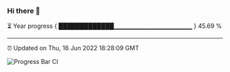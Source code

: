 ### Hi there 👋

⏳ Year progress { █████████████▁▁▁▁▁▁▁▁▁▁▁▁▁▁▁▁▁ } 45.69 %

---

⏰ Updated on Thu, 16 Jun 2022 18:28:09 GMT

![Progress Bar CI](https://github.com/ZhaoGui/ZhaoGui/workflows/Progress%20Bar%20CI/badge.svg)

